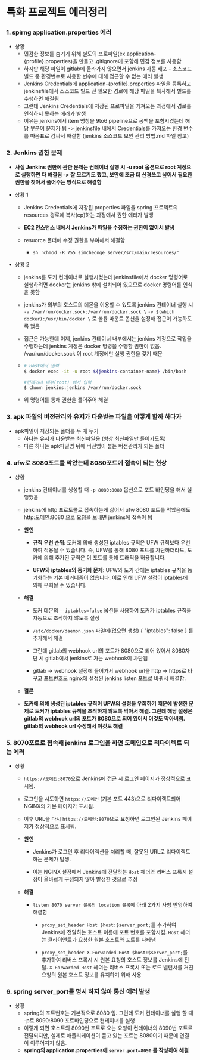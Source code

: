 # 특화 프로젝트 에러정리

### 1. spirng application.properties 에러

- 상황
  - 민감한 정보를 숨기기 위해 별도의 프로파일(ex.application-{profile}.properties)을 만들고 .gitignore에 포함해 민감 정보를 사용함
  - 하지만 해당 파일이 gitlab에 올라가지 않으면서 jenkins 자동 배포 - 소스코드 빌드 중 환경변수로 사용한 변수에 대해 접근할 수 없는 에러 발생
  - Jenkins Credentials에 application-{profile}.properties 파일을 등록하고 jenkinsfile에서 소스코드 빌드 전 필요한 경로에 해당 파일을 복사해서 빌드를 수행하면 해결됨
  - 그런데 Jenkins Credentials에 저장된 프로파일을 가져오는 과정에서 경로를 인식하지 못하는 에러가 발생
  - 이유는 jenkins에서 item 명칭을 9to6 pipeline으로 공백을 포함시켰는데 해당 부분이 문제가 됨 -> jenkinsfile 내에서 Credentials를 가져오는 환경 변수를 따옴표로 감싸서 해결함 (jenkins 소스코드 보안 관리 방법.md 파일 참고) 

### 2. Jenkins 권한 문제 

- **사실 Jenkins 권한에 관한 문제는 컨테이너 실행 시 -u root 옵션으로 root 계정으로 실행하면 다 해결됨 -> 잘 모르기도 했고, 보안에 조금 더 신경쓰고 싶어서 필요한 권한을 찾아서 풀어주는 방식으로 해결함**

- 상황 1 

  - Jenkins Credentials에 저장된 properties 파일을 spring 프로젝트의 resources 경로에 복사(cp)하는 과정에서 권한 에러가 발생
  - **EC2 인스턴스 내에서 Jenkins가 파일을 수정하는 권한이 없어서 발생**

  - resuorce 폴더에 수정 권한을 부여해서 해결함 
    - `sh 'chmod -R 755 simcheonge_server/src/main/resources/'`

- 상황 2

  - jenkins를 도커 컨테이너로 실행시켰는데 jenkinsfile에서 docker 명령어로 실행하려면 docker는 jenkins 밖에 설치되어 있으므로 docker 명령어를 인식을 못함

  -  jenkins가 외부의 호스트의 데몬을 이용할 수 있도록 jenkins 컨테이너 실행 시 `-v /var/run/docker.sock:/var/run/docker.sock \` `-v $(which docker):/usr/bin/docker \`
    로 볼륨 마운트 옵션을 설정해 접근이 가능하도록 했음

  - 접근은 가능한데 이제, jenkins 컨테이너 내부에서는 jenkins 계정으로 작업을 수행하는데 jenkins 계정은 docker 명령을 수행할 권한이 없음. /var/run/docker.sock 이 root 계정에만 실행 권한을 갖기 때문

  - ```bash
    # Host에서 입력
    $ docker exec -it -u root ${jenkins-container-name} /bin/bash
    
    #컨테이너 내부(root) 에서 입력
    $ chown jenkins:jenkins /var/run/docker.sock
    ```

  - 위 명령어를 통해 권한을 풀어주어 해결


### 3. apk 파일의 버전관리와 유저가 다운받는 파일을 어떻게 할까 하다가

- apk파일이 저장되는 폴더를 두 개 두기 
  - 하나는 유저가 다운받는 최신파일용 (항상 최신파일만 들어가도록)
  - 다른 하나는 apk파일명 뒤에 버전명이 붙는 버전관리가 되는 폴더



### 4. ufw로 8080포트를 막았는데 8080포트에 접속이 되는 현상

- 상황

  - jenkins 컨테이너를 생성할 때 `-p 8080:8080` 옵션으로 포트 바인딩을 해서 실행했음
  - jenkins에 http 프로토콜로 접속하는게 싫어서 ufw 8080 포트를 막았음에도 http:도메인:8080 으로 요청을 보내면 jenkins에 접속이 됨
  - **원인**

    - **규칙 우선 순위**: 도커에 의해 생성된 iptables 규칙은 UFW 규칙보다 우선하여 적용될 수 있습니다. 즉, UFW를 통해 8080 포트를 차단하더라도, 도커에 의해 추가된 규칙은 이 포트를 통해 트래픽을 허용합니다.

    - **UFW와 iptables의 동기화 문제**: UFW와 도커 간에는 iptables 규칙을 동기화하는 기본 메커니즘이 없습니다. 이로 인해 UFW 설정이 iptables에 의해 우회될 수 있습니다.
  - **해결**
    - 도커 데몬의 `--iptables=false` 옵션을 사용하여 도커가 iptables 규칙을 자동으로 조작하지 않도록 설정
    
    - `/etc/docker/daemon.json` 파일에(없으면 생성)  { "iptables": false } 를 추가해서 해결
    
    - 그런데 gitlab의 webhook url의 포트가 8080으로 되어 있어서 8080차단 시 gitlab에서 jenkins로 가는 webhook이 차단됨
    
    - gitlab -> webhook 설정에 들어가서 webhook url을 http => https로 바꾸고 포트번호도 nginx에 설정된 jenkins listen 포트로 바꿔서 해결함.
  - **결론**
  - **도커에 의해 생성된 iptables 규칙이 UFW의 설정을 우회하기 때문에 발생한 문제로 도커가 iptables 규칙을 조작하지 않도록 막아서 해결. 그런데 해당 설정은 gitlab의 webhook url의 포트가 8080으로 되어 있어서 이것도 막아버림. gitlab의 webhook url 수정해서 이것도 해결**



### 5. 8070포트로 접속해 jenkins 로그인을 하면 도메인으로 리다이렉트 되는 에러
- 상황

  - `https://도메인:8070`으로 Jenkins에 접근 시 로그인 페이지가 정상적으로 표시됨.
  - 로그인을 시도하면 `https://도메인` (기본 포트 443)으로 리다이렉트되어 NGINX의 기본 페이지가 표시됨.
  - 이후 URL을 다시 `https://도메인:8070`으로 요청하면 로그인된 Jenkins 페이지가 정상적으로 표시됨.

  - **원인**

    - Jenkins가 로그인 후 리다이렉션을 처리할 때, 잘못된 URL로 리다이렉트하는 문제가 발생.

    - 이는 NGINX 설정에서 Jenkins에 전달하는 `Host` 헤더와 리버스 프록시 설정이 올바르게 구성되지 않아 발생한 것으로 추정


  - **해결**

    - `listen 8070 server 블록의 location 블록`에 아래 2가지 사항 반영하여 해결함

      - `proxy_set_header Host $host:$server_port;`를 추가하여 Jenkins에 전달하는 호스트 이름에 포트 번호를 포함시킴. `Host` 헤더는 클라이언트가 요청한 원본 호스트와 포트를 나타냄

      - `proxy_set_header X-Forwarded-Host $host:$server_port;`를 추가하여 리버스 프록시 시 원본 요청의 호스트 정보를 Jenkins에 전달. `X-Forwarded-Host` 헤더는 리버스 프록시 또는 로드 밸런서를 거친 요청의 원본 호스트 정보를 유지하기 위해 사용

### 6. spring server_port를 명시 하지 않아 통신 에러 발생

- 상황
  -  spring의 포트번호는 기본적으로 8080 임. 그런데 도커 컨테이너를 실행 할 때 -p로 8090:8090 포트바인딩으로 컨테이너를 실행
  - 이렇게 되면 호스트의 8090번 포트로 오는 요청이 컨테이너의 8090번 포트로 전달되지만, 실제로 애플리케이션이 듣고 있는 포트는 8080이기 때문에 연결이 이루어지지 않음.
  - **spring의 application.properties에 `server.port=8090` 를 작성하여 해결**
